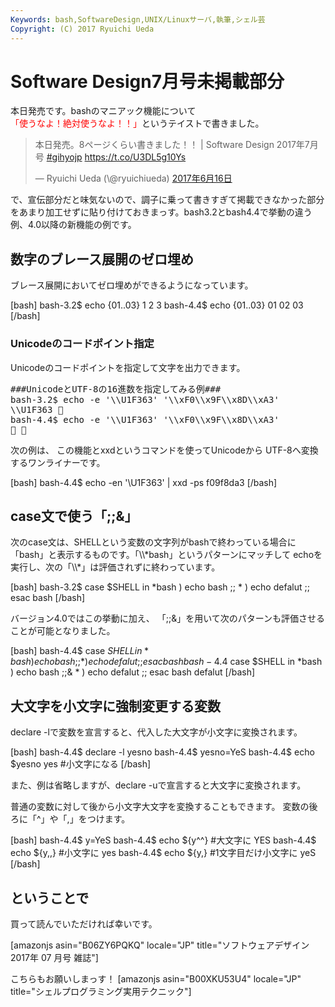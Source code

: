 ```yaml
---
Keywords: bash,SoftwareDesign,UNIX/Linuxサーバ,執筆,シェル芸
Copyright: (C) 2017 Ryuichi Ueda
---
```


# Software Design7月号未掲載部分
本日発売です。bashのマニアック機能について<span style="color: #ff0000;">「使うなよ！絶対使うなよ！！」</span>というテイストで書きました。
<blockquote class="twitter-tweet" data-lang="ja">
<p dir="ltr" lang="ja">本日発売。8ページくらい書きました！！ | Software Design 2017年7月号 <a href="https://twitter.com/hashtag/gihyojp?src=hash">#gihyojp</a> <a href="https://t.co/U3DL5g10Ys">https://t.co/U3DL5g10Ys</a></p>
— Ryuichi Ueda (\@ryuichiueda) <a href="https://twitter.com/ryuichiueda/status/875863176432074752">2017年6月16日</a></blockquote>
<script async src="//platform.twitter.com/widgets.js" charset="utf-8"></script>

で、宣伝部分だと味気ないので、調子に乗って書きすぎて掲載できなかった部分をあまり加工せずに貼り付けておきまっす。bash3.2とbash4.4で挙動の違う例、4.0以降の新機能の例です。
<h2>数字のブレース展開のゼロ埋め</h2>
ブレース展開においてゼロ埋めができるようになっています。

[bash]
bash-3.2$ echo {01..03}
1 2 3
bash-4.4$ echo {01..03}
01 02 03
[/bash]

<h3>Unicodeのコードポイント指定</h3>
Unicodeのコードポイントを指定して文字を出力できます。

<pre>
###UnicodeとUTF-8の16進数を指定してみる例###
bash-3.2$ echo -e '\\U1F363' '\\xF0\\x9F\\x8D\\xA3'
\\U1F363 🍣
bash-4.4$ echo -e '\\U1F363' '\\xF0\\x9F\\x8D\\xA3'
🍣 🍣
</pre>

次の例は、
この機能とxxdというコマンドを使ってUnicodeから
UTF-8へ変換するワンライナーです。

[bash]
bash-4.4$ echo -en '\\U1F363' | xxd -ps
f09f8da3
[/bash]

<h2>case文で使う「;;&amp;」</h2>
次のcase文は、SHELLという変数の文字列がbashで終わっている場合に
「bash」と表示するものです。「\\*bash」というパターンにマッチして
echoを実行し、次の「\\*」は評価されずに終わっています。

[bash]
bash-3.2$ case $SHELL in *bash ) echo bash ;; * ) echo defalut ;; esac
bash
[/bash]

バージョン4.0ではこの挙動に加え、
「;;&amp;」を用いて次のパターンも評価させることが可能となりました。

[bash]
bash-4.4$ case $SHELL in *bash ) echo bash ;; * ) echo defalut ;; esac
bash
bash-4.4$ case $SHELL in *bash ) echo bash ;;&amp; * ) echo defalut ;; esac
bash
defalut
[/bash]

<h2>大文字を小文字に強制変更する変数</h2>
declare -lで変数を宣言すると、代入した大文字が小文字に変換されます。

[bash]
bash-4.4$ declare -l yesno
bash-4.4$ yesno=YeS
bash-4.4$ echo $yesno
yes #小文字になる
[/bash]

また、例は省略しますが、declare -uで宣言すると大文字に変換されます。

普通の変数に対して後から小文字大文字を変換することもできます。
変数の後ろに「^」や「,」をつけます。

[bash]
bash-4.4$ y=YeS
bash-4.4$ echo ${y^^} #大文字に
YES
bash-4.4$ echo ${y,,} #小文字に
yes
bash-4.4$ echo ${y,} #1文字目だけ小文字に
yeS
[/bash]

<h2>ということで</h2>
買って読んでいただければ幸いです。

[amazonjs asin="B06ZY6PQKQ" locale="JP" title="ソフトウェアデザイン 2017年 07 月号 雑誌"]

こちらもお願いしまっす！
[amazonjs asin="B00XKU53U4" locale="JP" title="シェルプログラミング実用テクニック"]

